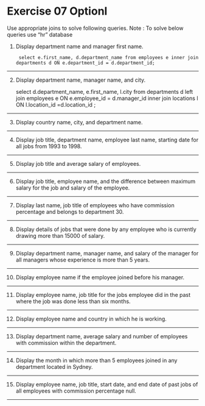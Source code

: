 
# Exercise 07 Optionl

Use appropriate joins to solve following queries.
Note : To solve below queries use “hr” database
1. Display department name and manager first name.

        select e.first_name, d.department_name from employees e inner join departments d ON e.department_id = d.department_id;
----------------------------------------------------
2. Display department name, manager name, and city.

    select d.department_name, e.first_name, l.city from departments d left join employees e  ON e.employee_id = d.manager_id inner join locations l ON l.location_id =d.location_id ;
----------------------------------------------------
3. Display country name, city, and department name.

----------------------------------------------------
4. Display job title, department name, employee last name, starting date for all jobs from 1993 to 1998.

----------------------------------------------------
5. Display job title and average salary of employees.

----------------------------------------------------
6. Display job title, employee name, and the difference between maximum salary for the job and salary of the employee.

----------------------------------------------------
7. Display last name, job title of employees who have commission percentage and belongs to department 30.

----------------------------------------------------
8. Display details of jobs that were done by any employee who is currently drawing more than 15000 of salary.

----------------------------------------------------
9. Display department name, manager name, and salary of the manager for all 
managers whose experience is more than 5 years.

----------------------------------------------------
10. Display employee name if the employee joined before his manager.

----------------------------------------------------
11. Display employee name, job title for the jobs employee did in the past where the job was done less than six months.

----------------------------------------------------
12. Display employee name and country in which he is working.

----------------------------------------------------
13. Display department name, average salary and number of employees with 
commission within the department.

----------------------------------------------------
14. Display the month in which more than 5 employees joined in any department located in Sydney.

----------------------------------------------------
15. Display employee name, job title, start date, and end date of past jobs of all employees with commission percentage null.

----------------------------------------------------